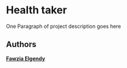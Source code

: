 # Health taker

One Paragraph of project description goes here

## Authors

[**Fawzia Elgendy**](https://github.com/FawziaElgendy)
